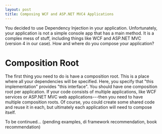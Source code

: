 ```yaml
---
layout: post
title: Composing WCF and ASP.NET MVC4 Applications
---
```


You decided to use Dependency Injection in your application. Unfortunately, your application is not a simple console app that has a main method. It is a complex mess of stuff, including things like WCF and ASP.NET MVC (version 4 in our case). How and where do you compose your application?

Composition Root
==================
The first thing you need to do is have a composition root. This is a place where all your dependencies will be specified. Here, you specify that "this implementation" provides "this interface". You should have one composition root per application. If your code consists of multiple applications, like WCF services or ASP.NET MVC web applications---then you need to have multiple composition roots. Of course, you could create some shared code and reuse it in each, but ultimately each application will need to compose itself.



To be continued... (pending examples, di framework recommendation, book recommendation)